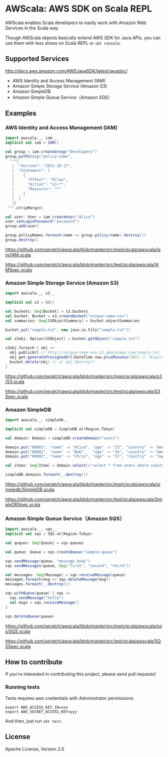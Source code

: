 AWScala: AWS SDK on Scala REPL
=======

AWScala enables Scala developers to easily work with Amazon Web Services in the Scala way.

Though AWScala objects basically extend AWS SDK for Java APIs, you can use them with less stress on Scala REPL or `sbt console`.

## Supported Services

http://docs.aws.amazon.com/AWSJavaSDK/latest/javadoc/

- AWS Identity and Access Management (IAM)
- Amazon Simple Storage Service (Amazon S3)
- Amazon SimpleDB
- Amazon Simple Queue Service（Amazon SQS）

## Examples

### AWS Identity and Access Management (IAM)

```scala
import awscala._, iam._
implicit val iam = IAM()

val group = iam.createGroup("Developers")
group.putPolicy("policy-name",
  """{
   |  "Version": "2012-10-17",
   |  "Statement": [
   |    {
   |      "Effect": "Allow",
   |      "Action": "s3:*",
   |      "Resource": "*"
   |    }
   |  ]
   |}
 """.stripMargin)

val user: User = iam.createUser("Alice")
user.setLoginPassword("password")
group.add(user)

group.policyNames.foreach(name => group.policy(name).destroy())
group.destroy()
```

https://github.com/seratch/awscala/blob/master/src/main/scala/awscala/iam/IAM.scala

https://github.com/seratch/awscala/blob/master/src/test/scala/awscala/IAMSpec.scala

### Amazon Simple Storage Service (Amazon S3)

```scala
import awscala._, s3._

implicit val s3 = S3()

val buckets: Seq[Bucket] = s3.buckets
val bucket: Bucket = s3.createBucket("unique-name-xxx")
val summaries: Seq[S3ObjectSummary] = bucket.objectSummaries

bucket.put("sample.txt", new java.io.File("sample.txt"))

val s3obj: Option[S3Object] = bucket.getObject("sample.txt")

s3obj.foreach { obj =>
  obj.publicUrl // http://unique-name-xxx.s3.amazonaws.com/sample.txt
  obj.get.generatePresignedUrl(DateTime.now.plusMinutes(10)) // ?Expires=....
  bucket.delete(obj) // or obj.destroy()
}
```

https://github.com/seratch/awscala/blob/master/src/main/scala/awscala/s3/S3.scala

https://github.com/seratch/awscala/blob/master/src/test/scala/awscala/S3Spec.scala

### Amazon SimpleDB

```scala
import awscala._, simpledb._

implicit val simpleDB = SimpleDB.at(Region.Tokyo)

val domain: Domain = simpleDB.createDomain("users")

domain.put("00001", "name" -> "Alice", "age" -> "23", "country" -> "America")
domain.put("00002", "name" -> "Bob",   "age" -> "34", "country" -> "America")
domain.put("00003", "name" -> "Chris", "age" -> "27", "country" -> "Japan")

val items: Seq[Item] = domain.select(s"select * from users where country = 'America'")

simpleDB.domains.foreach(_.destroy())
```

https://github.com/seratch/awscala/blob/master/src/main/scala/awscala/simpledb/SimpleDB.scala

https://github.com/seratch/awscala/blob/master/src/test/scala/awscala/SimpleDBSpec.scala

### Amazon Simple Queue Service（Amazon SQS）

```scala
import awscala._, sqs._
implicit val sqs = SQS.at(Region.Tokyo)

val quques: Seq[Queue] = sqs.queues

val queue: Queue = sqs.createQueue("sample-queue")

sqs.sendMessage(queue, "message body")
sqs.sendMessages(queue, Seq("first", "second", "third"))

val messages: Seq[Message] = sqs.receiveMessage(queue)
messages.foreach(msg => sqs.deleteMessage(msg))
messages.foreach(_.destroy())

sqs.withQueue(queue) { sqs =>
  sqs.sendMessage("hello")
  val msgs = sqs.receiveMessage()
}

sqs.deleteQueue(queue)
```

https://github.com/seratch/awscala/blob/master/src/main/scala/awscala/sqs/SQS.scala

https://github.com/seratch/awscala/blob/master/src/test/scala/awscala/SQSSpec.scala

## How to contribute

If you're interested in contributing this project, please send pull requests!

### Running tests

Tests requires aws credentials with Administrator permissions:

```
export AWS_ACCESS_KEY_ID=xxx
export AWS_SECRET_ACCESS_KEY=yyy
```

And then, just run `sbt test`.

## License

Apache License, Version 2.0

